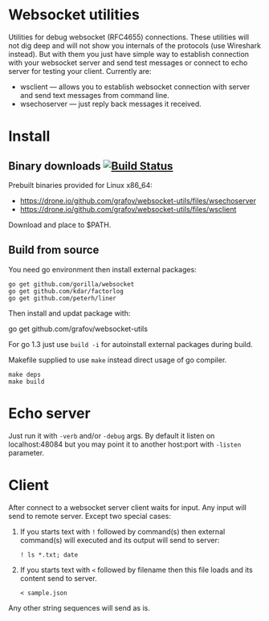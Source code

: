 Websocket utilities
===================

Utilities for debug websocket (RFC4655) connections.
These utilities will not dig deep and will not show you internals of the protocols (use Wireshark instead). But with them you just have simple way to establish connection with your websocket server and send test messages or connect to echo server for testing your client.
Currently are:

* wsclient — allows you to establish websocket connection with server and send text messages from command line.
* wsechoserver — just reply back messages it received.

Install
=======

Binary downloads [![Build Status](https://drone.io/github.com/grafov/websocket-utils/status.png)](https://drone.io/github.com/grafov/websocket-utils/latest)
----------------

Prebuilt binaries provided for Linux x86_64:

* https://drone.io/github.com/grafov/websocket-utils/files/wsechoserver
* https://drone.io/github.com/grafov/websocket-utils/files/wsclient

Download and place to $PATH.

Build from source
-----------------

You need go environment then install external packages:

    go get github.com/gorilla/websocket
    go get github.com/kdar/factorlog
    go get github.com/peterh/liner

Then install and updat package with:

  go get github.com/grafov/websocket-utils

For go 1.3 just use `build -i` for autoinstall external packages during build.

Makefile supplied to use `make` instead direct usage of go compiler.

    make deps
    make build

Echo server
===========

Just run it with `-verb` and/or `-debug` args. By default it listen on localhost:48084 but you may point it to another host:port with `-listen` parameter.

Client
======

After connect to a websocket server client waits for input. Any input will send to remote server. Except two special cases:

1. If you starts text with `!` followed by command(s) then external command(s) will executed and its output will send to server:

    `! ls *.txt; date`

2. If you starts text with `<` followed by filename then this file loads and its content send to server.

    `< sample.json`

Any other string sequences will send as is.
